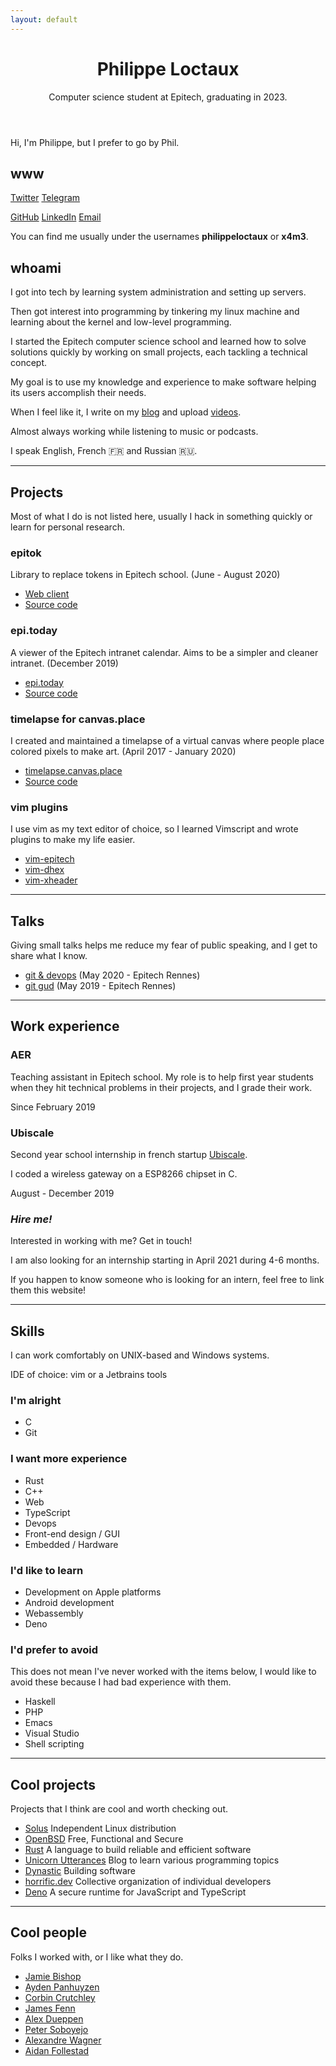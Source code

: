 ```yaml
---
layout: default
---
```


<header>
    <h1>Philippe Loctaux</h1>
    <p>Computer science student at Epitech, graduating in 2023.</p>
</header>

Hi, I'm Philippe, but I prefer to go by Phil.

## www

[Twitter](https://twitter.com/philippeloctaux) [Telegram](https://t.me/philippeloctaux)

[GitHub](https://github.com/x4m3) [LinkedIn](https://linkedin.com/in/philippeloctaux) [Email](/email)

You can find me usually under the usernames **philippeloctaux** or **x4m3**.

## whoami

I got into tech by learning system administration and setting up servers.

Then got interest into programming by tinkering my linux machine and learning about the kernel and low-level programming.

I started the Epitech computer science school and learned how to solve solutions quickly by working on small projects, each tackling a technical concept.

My goal is to use my knowledge and experience to make software helping its users accomplish their needs.

When I feel like it, I write on my [blog](https://blog.x4m3.rocks) and upload [videos](https://youtube.com/philippeloctaux).

Almost always working while listening to music or podcasts.

I speak English, French 🇫🇷 and Russian 🇷🇺.

---

## Projects

Most of what I do is not listed here, usually I hack in something quickly or learn for personal research.

### epitok

Library to replace tokens in Epitech school. (June - August 2020)

- [Web client](https://token.epi.today)
- [Source code](https://github.com/x4m3/epitok)

### epi.today

A viewer of the Epitech intranet calendar. Aims to be a simpler and cleaner intranet. (December 2019)

- [epi.today](https://epi.today)
- [Source code](https://github.com/x4m3/epi.today)

### timelapse for canvas.place

I created and maintained a timelapse of a virtual canvas where people place colored pixels to make art. (April 2017 - January 2020)

- [timelapse.canvas.place](https://timelapse.canvas.place)
- [Source code](https://github.com/x4m3/timelapse)

### vim plugins

I use vim as my text editor of choice, so I learned Vimscript and wrote plugins to make my life easier.

 - [vim-epitech](https://github.com/x4m3/vim-epitech)
 - [vim-dhex](https://github.com/x4m3/vim-dhex)
 - [vim-xheader](https://github.com/x4m3/vim-xheader)

---

## Talks

Giving small talks helps me reduce my fear of public speaking, and I get to share what I know.

- [git & devops](https://x4m3.rocks/talks/git-devops.pdf) (May 2020 - Epitech Rennes)
- [git gud](https://x4m3.rocks/talks/git-tek.pdf) (May 2019 -  Epitech Rennes)

---

## Work experience

### AER

Teaching assistant in Epitech school.
My role is to help first year students when they hit technical problems in their projects, and I grade their work.

Since February 2019

### Ubiscale

Second year school internship in french startup [Ubiscale](https://ubiscale.com).

I coded a wireless gateway on a ESP8266 chipset in C.

August - December 2019

### *Hire me!*

Interested in working with me? Get in touch!

I am also looking for an internship starting in April 2021 during 4-6 months.

If you happen to know someone who is looking for an intern, feel free to link them this website!

---

## Skills

I can work comfortably on UNIX-based and Windows systems.

IDE of choice: vim or a Jetbrains tools

### I'm alright

- C
- Git

### I want more experience

- Rust
- C++
- Web
- TypeScript
- Devops
- Front-end design / GUI
- Embedded / Hardware

### I'd like to learn

- Development on Apple platforms
- Android development
- Webassembly
- Deno

### I'd prefer to avoid

This does not mean I've never worked with the items below, I would like to avoid these because I had bad experience with them.

- Haskell
- PHP
- Emacs
- Visual Studio
- Shell scripting

---

## Cool projects

Projects that I think are cool and worth checking out.

- [Solus](https://getsol.us) Independent Linux distribution
- [OpenBSD](https://openbsd.org) Free, Functional and Secure
- [Rust](https://rust-lang.org) A language to build reliable and efficient software
- [Unicorn Utterances](https://unicorn-utterances.com) Blog to learn various programming topics
- [Dynastic](https://dynastic.co) Building software
- [horrific.dev](https://horrific.dev) Collective organization of individual developers
- [Deno](https://deno.land) A secure runtime for JavaScript and TypeScript

---

## Cool people

Folks I worked with, or I like what they do.

- [Jamie Bishop](https://jamiebi.shop)
- [Ayden Panhuyzen](https://ayden.dev)
- [Corbin Crutchley](https://crutchcorn.dev)
- [James Fenn](https://jfenn.me)
- [Alex Dueppen](https://ajd.sh)
- [Peter Soboyejo](https://petersoboyejo.com)
- [Alexandre Wagner](https://github.com/wagnerwave)
- [Aidan Follestad](https://af.codes)
